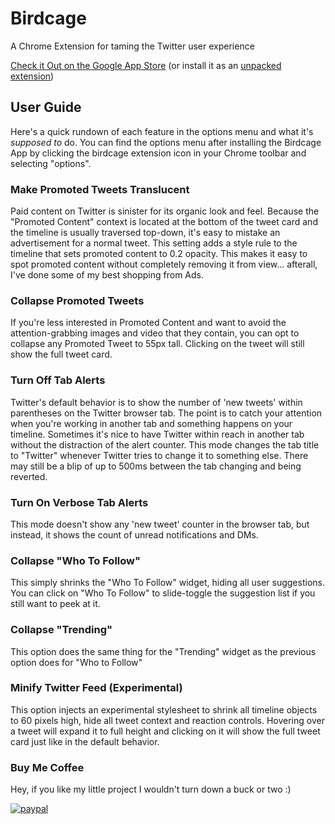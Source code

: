 # Birdcage

A Chrome Extension for taming the Twitter user experience

[Check it Out on the Google App Store](https://chrome.google.com/webstore/detail/birdcage/jonhbfifbpbhmfomacogiemiobdgbdhe)
(or install it as an [unpacked extension](https://www.mattcutts.com/blog/how-to-install-a-chrome-extension-from-github/))

## User Guide

Here's a quick rundown of each feature in the options menu and what it's _supposed to_ do. You can find the options menu after installing the Birdcage App by clicking the birdcage extension icon in your Chrome toolbar and selecting "options".

### Make Promoted Tweets Translucent

Paid content on Twitter is sinister for its organic look and feel. Because the "Promoted Content" context is located at the bottom of the tweet card and the timeline is usually traversed top-down, it's easy to mistake an advertisement for a normal tweet. This setting adds a style rule to the timeline that sets promoted content to 0.2 opacity. This makes it easy to spot promoted content without completely removing it from view... afterall, I've done some of my best shopping from Ads.

### Collapse Promoted Tweets

If you're less interested in Promoted Content and want to avoid the attention-grabbing images and video that they contain, you can opt to collapse any Promoted Tweet to 55px tall. Clicking on the tweet will still show the full tweet card.

### Turn Off Tab Alerts

Twitter's default behavior is to show the number of 'new tweets' within parentheses on the Twitter browser tab. The point is to catch your attention when you're working in another tab and something happens on your timeline. Sometimes it's nice to have Twitter within reach in another tab without the distraction of the alert counter. This mode changes the tab title to "Twitter" whenever Twitter tries to change it to something else. There may still be a blip of up to 500ms between the tab changing and being reverted.

### Turn On Verbose Tab Alerts

This mode doesn't show any 'new tweet' counter in the browser tab, but instead, it shows the count of unread notifications and DMs. 

### Collapse "Who To Follow"

This simply shrinks the "Who To Follow" widget, hiding all user suggestions. You can click on "Who To Follow" to slide-toggle the suggestion list if you still want to peek at it.

### Collapse "Trending" 

This option does the same thing for the "Trending" widget as the previous option does for "Who to Follow"

### Minify Twitter Feed (Experimental)

This option injects an experimental stylesheet to shrink all timeline objects to 60 pixels high, hide all tweet context and reaction controls. Hovering over a tweet will expand it to full height and clicking on it will show the full tweet card just like in the default behavior.

### Buy Me Coffee

Hey, if you like my little project I wouldn't turn down a buck or two :)

[![paypal](https://www.paypalobjects.com/en_US/i/btn/btn_donateCC_LG.gif)](https://www.paypal.com/cgi-bin/webscr?cmd=_s-xclick&hosted_button_id=AH53PTEW2UAAJ)
